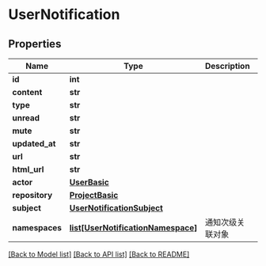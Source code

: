 # UserNotification

## Properties
Name | Type | Description | Notes
------------ | ------------- | ------------- | -------------
**id** | **int** |  | [optional] 
**content** | **str** |  | [optional] 
**type** | **str** |  | [optional] 
**unread** | **str** |  | [optional] 
**mute** | **str** |  | [optional] 
**updated_at** | **str** |  | [optional] 
**url** | **str** |  | [optional] 
**html_url** | **str** |  | [optional] 
**actor** | [**UserBasic**](UserBasic.md) |  | [optional] 
**repository** | [**ProjectBasic**](ProjectBasic.md) |  | [optional] 
**subject** | [**UserNotificationSubject**](UserNotificationSubject.md) |  | [optional] 
**namespaces** | [**list[UserNotificationNamespace]**](UserNotificationNamespace.md) | 通知次级关联对象 | [optional] 

[[Back to Model list]](../README.md#documentation-for-models) [[Back to API list]](../README.md#documentation-for-api-endpoints) [[Back to README]](../README.md)

